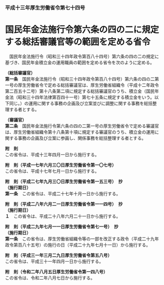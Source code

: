 ### 平成十三年厚生労働省令第七十四号  
# 国民年金法施行令第六条の四の二に規定する総括審議官等の範囲を定める省令  
　国民年金法施行令（昭和三十四年政令第百八十四号）第六条の四の二の規定に基づき、国民年金積立金の運用職員の範囲を定める省令を次のように定める。  
  
**（総括審議官）**  
**第一条**　国民年金法施行令（昭和三十四年政令第百八十四号）第六条の四の二第一号の厚生労働省令で定める総括審議官は、厚生労働省組織令（平成十二年政令第二百五十二号）第十八条第二項に規定する総括審議官のうち、積立金（国民年金法（昭和三十四年法律第百四十一号）第七十五条に規定する積立金をいう。以下同じ。）の運用に関する事務の企画及び立案並びに調整に関する事務を総括整理する者とする。  
  
**（審議官）**  
**第二条**　国民年金法施行令第六条の四の二第一号の厚生労働省令で定める審議官は、厚生労働省組織令第十八条第十項に規定する審議官のうち、積立金の運用に関する事務の企画及び立案に参画し、関係事務を総括整理する者とする。  
  
**附　則**  
この省令は、平成十三年四月一日から施行する。  
  
**附　則（平成一七年六月三〇日厚生労働省令第一〇七号）**  
この省令は、平成十七年七月一日から施行する。  
  
**附　則（平成二七年九月三〇日厚生労働省令第一五三号）　抄**  
**（施行期日）**  
**第一条**　この省令は、平成二十七年十月一日から施行する。  
  
**附　則（平成二八年六月二一日厚生労働省令第一一四号）　抄**  
**（施行期日）**  
**１**　この省令は、平成二十八年六月二十一日から施行する。  
  
**附　則（平成二九年七月一一日厚生労働省令第七一号）　抄**  
**（施行期日）**  
**第一条**　この省令は、厚生労働省組織令等の一部を改正する政令（平成二十九年政令第百八十五号）の施行の日（平成二十九年七月十一日）から施行する。  
  
**附　則（平成三一年三月二九日厚生労働省令第五八号）**  
この省令は、平成三十一年四月一日から施行する。  
  
**附　則（令和二年八月五日厚生労働省令第一四八号）**  
この省令は、令和二年八月七日から施行する。  
  
